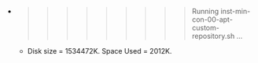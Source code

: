 * >>>>>>>>> Running inst-min-con-00-apt-custom-repository.sh ...
  * Disk size = 1534472K. Space Used = 2012K.
